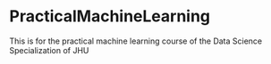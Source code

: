 # PracticalMachineLearning
This is for the practical machine learning course of the Data Science Specialization of JHU
